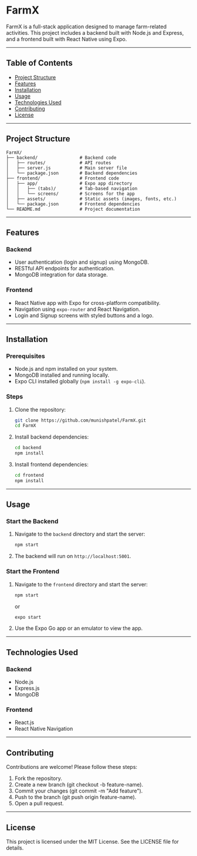 # FarmX

FarmX is a full-stack application designed to manage farm-related activities. This project includes a backend built with Node.js and Express, and a frontend built with React Native using Expo.

---

## Table of Contents

- [Project Structure](#project-structure)
- [Features](#features)
- [Installation](#installation)
- [Usage](#usage)
- [Technologies Used](#technologies-used)
- [Contributing](#contributing)
- [License](#license)

---

## Project Structure
```
FarmX/
├── backend/                # Backend code
│   ├── routes/             # API routes
│   ├── server.js           # Main server file
│   └── package.json        # Backend dependencies
├── frontend/               # Frontend code
│   ├── app/                # Expo app directory
│   │   ├── (tabs)/         # Tab-based navigation
│   │   └── screens/        # Screens for the app
│   ├── assets/             # Static assets (images, fonts, etc.)
│   └── package.json        # Frontend dependencies
└── README.md               # Project documentation
```
---

## Features

### Backend
- User authentication (login and signup) using MongoDB.
- RESTful API endpoints for authentication.
- MongoDB integration for data storage.

### Frontend
- React Native app with Expo for cross-platform compatibility.
- Navigation using `expo-router` and React Navigation.
- Login and Signup screens with styled buttons and a logo.

---

## Installation

### Prerequisites
- Node.js and npm installed on your system.
- MongoDB installed and running locally.
- Expo CLI installed globally (`npm install -g expo-cli`).

### Steps
1. Clone the repository:
   ```bash
   git clone https://github.com/munishpatel/FarmX.git
   cd FarmX
   ```
2. Install backend dependencies:
   ```bash
   cd backend
   npm install
   ```
3. Install frontend dependencies:
   ```bash
   cd frontend
   npm install
   ```
---

## Usage

### Start the Backend
1. Navigate to the `backend` directory and start the server:
   ```bash
   npm start
   ```
2. The backend will run on `http://localhost:5001`.

### Start the Frontend
1. Navigate to the `frontend` directory and start the server:
   ```bash
   npm start
   ```
   or
   ```bash
   expo start
   ```
2. Use the Expo Go app or an emulator to view the app.

---

## Technologies Used
### Backend
- Node.js
- Express.js
- MongoDB

### Frontend
- React.js
- React Native Navigation

---

## Contributing
Contributions are welcome! Please follow these steps:

1. Fork the repository.
2. Create a new branch (git checkout -b feature-name).
3. Commit your changes (git commit -m "Add feature").
4. Push to the branch (git push origin feature-name).
5. Open a pull request.
   
---

## License
This project is licensed under the MIT License. See the LICENSE file for details.

   
